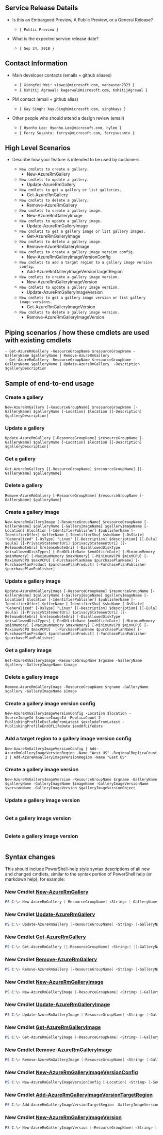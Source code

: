 ## Service Release Details

- Is this an Embargoed Preview, A Public Preview, or a General Release?

    - `{ Public Preview }`

- What is the expected service release date?

    - `{ Sep 24, 2018 }`

## Contact Information

- Main developer contacts (emails + github aliases)

    - `{ Xiongfei Wei: xiowei@microsoft.com, vanbasten2323 }`
    - `{ Kshitij Agrawal: kagarwal@microsoft.com, KshitijAgrawal }`

- PM contact (email + github alias) 

    - `{ Kay Singh: Kay.Singh@microsoft.com, singhkays }`

- Other people who should attend a design review (email)

    - `{ Hyonho Lee: Hyonho.Lee@microsoft.com, hylee }`
    - `{ Ferry Susanto: ferrys@microsoft.com, ferrysusanto }`


## High Level Scenarios

- Describe how your feature is intended to be used by customers.

    - ` New cmdlets to create a gallery. `
      - New-AzureRmGallery
    - ` New cmdlets to update a gallery. `
      - Update-AzureRmGallery
    - ` New cmdlets to get a gallery or list galleries. `
      - Get-AzureRmGallery
    - ` New cmdlets to delete a gallery. `
      - Remove-AzureRmGallery
    - ` New cmdlets to create a gallery image. `
      - New-AzureRmGalleryImage
    - ` New cmdlets to update a gallery image. `
      - Update-AzureRmGalleryImage
    - ` New cmdlets to get a gallery image or list gallery images. `
      - Get-AzureRmGalleryImage
    - ` New cmdlets to delete a gallery image. `
      - Remove-AzureRmGalleryImage
    - ` New cmdlets to create a gallery image version config. `
      - New-AzureRmGalleryImageVersionConfig
    - ` New cmdlets to add a target region to a gallery image version config. `
      - Add-AzureRmGalleryImageVersionTargetRegion
    - ` New cmdlets to create a gallery image version. `
      - New-AzureRmGalleryImageVersion
    - ` New cmdlets to update a gallery image version. `
      - Update-AzureRmGalleryImageVersion
    - ` New cmdlets to get a gallery image version or list gallery image versions. `
      - Get-AzureRmGalleryImageVersion
    - ` New cmdlets to delete a gallery image version. `
      - Remove-AzureRmGalleryImageVersion
    
## Piping scenarios / how these cmdlets are used with existing cmdlets
    - Get-AzureRmGallery -ResourceGroupName $resourceGroupName -GalleryName $galleryName | Remove-AzureRmGallery
    - Get-AzureRmGallery -ResourceGroupName $resourceGroupName -GalleryName $galleryName | Update-AzureRmGallery  -Description $galleryDescription
   
## Sample of end-to-end usage
### Create a gallery
```
New-AzureRmGallery [-ResourceGroupName] $resourceGroupName [-GalleryName] $galleryName [-Location] $location [[-Description] $galleryDescription]
```
### Update a gallery
```
Update-AzureRmGallery [-ResourceGroupName] $resourceGroupName [-GalleryName] $galleryName [-Location] $location [[-Description] $galleryDescription] 
```
### Get a gallery
```
Get-AzureRmGallery [[-ResourceGroupName] $resourceGroupName] [[-GalleryName] $galleryName]
```
### Delete a gallery
```
Remove-AzureRmGallery [-ResourceGroupName] $resourceGroupName [-GalleryName] $galleryName]
```
### Create a gallery image
```
New-AzureRmGalleryImage [-ResourceGroupName] $resourceGroupName [-GalleryName] $galleryName [-GalleryImageName] $galleryImageName [-Location] $location [-IdentifierPublisher] $publisherName [-IdentifierOffer] $offerName [-IdentifierSku] $skuName [-OsState] "Generalized" [-OsType] "Linux" [[-Description] $description] [[-Eula] $eula] [[-PrivacyStatementUri] $privacyStatementUri] [[-ReleaseNoteUri] $releaseNoteUri] [-DisallowedDiskType $disallowedDiskTypes] [-EndOfLifeDate $endOfLifeDate] [-MinimumMemory $minMemory] [-MaximumMemory $maxMemory] [-MinimumVCPU $minVCPU] [-MaximumVCPU $maxVCPU] [-PurchasePlanName $purchasePlanName] [-PurchasePlanProduct $purchasePlanProduct] [-PurchasePlanPublisher $purchasePlanPublisher]
```
### Update a gallery image
```
Update-AzureRmGalleryImage [-ResourceGroupName] $resourceGroupName [-GalleryName] $galleryName [-GalleryImageName] $galleryImageName [-Location] $location [-IdentifierPublisher] $publisherName [-IdentifierOffer] $offerName [-IdentifierSku] $skuName [-OsState] "Generalized" [-OsType] "Linux" [[-Description] $description] [[-Eula] $eula] [[-PrivacyStatementUri] $privacyStatementUri] [[-ReleaseNoteUri] $releaseNoteUri] [-DisallowedDiskType $disallowedDiskTypes] [-EndOfLifeDate $endOfLifeDate] [-MinimumMemory $minMemory] [-MaximumMemory $maxMemory] [-MinimumVCPU $minVCPU] [-MaximumVCPU $maxVCPU]  [-PurchasePlanName $purchasePlanName] [-PurchasePlanProduct $purchasePlanProduct] [-PurchasePlanPublisher $purchasePlanPublisher]
```
### Get a gallery image
```
Get-AzureRmGalleryImage -ResourceGroupName $rgname -GalleryName $gallery -GalleryImageName $image
```
### Delete a gallery image
```
Remove-AzureRmGalleryImage -ResourceGroupName $rgname -GalleryName $gallery -GalleryImageName $image
```
### Create a gallery image version config
```
New-AzureRmGalleryImageVersionConfig -Location $location -SourceImageId $sourceImageId -ReplicaCount 2 -PublishingProfileExcludeFromLatest $excludeFromLatest -PublishingProfileEndOfLifeDate $endOfLifeDate
```
### Add a target region to a gallery image version config
```
New-AzureRmGalleryImageVersionConfig | Add-AzureRmGalleryImageVersionRegion -Name "West US" -RegionalReplicaCount 2 | Add-AzureRmGalleryImageVersionRegion -Name "East US"
```
### Create a gallery image version
```
New-AzureRmGalleryImageVersion -ResourceGroupName $rgname -GalleryName $galleryName -GalleryImageName $imageName -GalleryImageVersionName $versionName -GalleryImageVersion $galleryImageVersionObject
```
### Update a gallery image version
```

```
### Get a gallery image version
```

```
### Delete a gallery image version
```

```

## Syntax changes

This should include PowerShell-help style syntax descriptions of all new and changed cmdlets, similar to the syntax portion of PowerShell help (or markdown help), for example:


### New Cmdlet [New-AzureRmGallery](https://github.com/vanbasten2323/galleryPowershell/blob/master/helpPageGeneratedByHylee/New-AzureRmGallery.md)


``` powershell
PS C:\> New-AzureRmGallery [-ResourceGroupName] <String> [-GalleryName] <String> [-Location] <String> [[-Description] <String>] [-Tag <Hashtable>] 
```

### New Cmdlet [Update-AzureRmGallery](https://github.com/vanbasten2323/galleryPowershell/blob/master/helpPageGeneratedByHylee/Update-AzureRmGallery.md)


``` powershell
PS C:\> Update-AzureRmGallery [-ResourceGroupName] <String> [-GalleryName] <String> [[-Description] <String>] [-Location] <String> [-Tag <Hashtable>] 
```

### New Cmdlet [Get-AzureRmGallery](https://github.com/vanbasten2323/galleryPowershell/blob/master/helpPageGeneratedByHylee/Get-AzureRmGallery.md)


``` powershell
PS C:\> Get-AzureRmGallery [[-ResourceGroupName] <String>] [[-GalleryName] <String>] 
```
### New Cmdlet [Remove-AzureRmGallery](https://github.com/vanbasten2323/galleryPowershell/blob/master/helpPageGeneratedByHylee/Remove-AzureRmGallery.md)


``` powershell
PS C:\> Remove-AzureRmGallery [-ResourceGroupName] <String> [-GalleryName] <String>
```

### New Cmdlet [New-AzureRmGalleryImage](https://github.com/vanbasten2323/galleryPowershell/blob/master/helpPageGeneratedByHylee/New-AzureRmGalleryImage.md)


``` powershell
PS C:\> New-AzureRmGalleryImage [-ResourceGroupName] <String> [-GalleryName] <String> [-GalleryImageName] <String> [-Location] <String> [-IdentifierPublisher] <String> [-IdentifierOffer] <String> [-IdentifierSku] <String> [-OsState] {Generalized | Specialized} [-OsType] {Windows | Linux} [[-Description] <String>] [[-Eula] <String>] [[-PrivacyStatementUri] <String>] [[-ReleaseNoteUri] <String>] [-DisallowedDiskType <String[]>] [-EndOfLifeDate <DateTime>] [-MinimumMemory <Int32>] [-MaximumMemory <Int32>] [-MinimumVCPU <Int32>] [-MaximumVCPU <Int32>] [-VCPU <ResourceRange>] [-PurchasePlanName <String>] [-PurchasePlanProduct <String>] [-PurchasePlanPublisher <String>] [-AsJob] [-DefaultProfile <IAzureContextContainer>] [-WhatIf] [-Confirm] [<CommonParameters>] [-Tag <Hashtable>] [-AsJob] [-DefaultProfile <IAzureContextContainer>] [-WhatIf] [-Confirm] [<CommonParameters>]
```

### New Cmdlet [Update-AzureRmGalleryImage](https://github.com/vanbasten2323/galleryPowershell/blob/master/helpPageGeneratedByHylee/Update-AzureRmGalleryImage.md)


``` powershell
PS C:\> Update-AzureRmGalleryImage [-ResourceGroupName] <String> [-GalleryName] <String> [-GalleryImageName] <String> [-Location] <String> [-IdentifierPublisher] <String> [-IdentifierOffer] <String> [-IdentifierSku] <String> [-OsState] {Generalized | Specialized} [-OsType] {Windows | Linux} [[-Description] <String>] [[-Eula] <String>] [[-PrivacyStatementUri] <String>] [[-ReleaseNoteUri] <String>] [-DisallowedDiskType <String[]>] [-EndOfLifeDate <DateTime>] [-MinimumMemory $minMemory] [-MaximumMemory $maxMemory] [-MinimumVCPU $minVCPU] [-MaximumVCPU $maxVCPU] [-PurchasePlanName <String>] [-PurchasePlanProduct <String>] [-PurchasePlanPublisher <String>] [-AsJob] [-DefaultProfile <IAzureContextContainer>] [-WhatIf] [-Confirm] [<CommonParameters>] [-Tag <Hashtable>] [-AsJob] [-DefaultProfile <IAzureContextContainer>] [-WhatIf] [-Confirm] [<CommonParameters>]
```

### New Cmdlet [Get-AzureRmGalleryImage](https://github.com/vanbasten2323/galleryPowershell/blob/master/helpPageGeneratedByHylee/Get-AzureRmGalleryImage.md)


``` powershell
PS C:\> Get-AzureRmGalleryImage [-ResourceGroupName] <String> [-GalleryName] <String> [[-GalleryImageName] <String>] [-DefaultProfile <IAzureContextContainer>] [<CommonParameters>] 
```
### New Cmdlet [Remove-AzureRmGalleryImage](https://github.com/vanbasten2323/galleryPowershell/blob/master/helpPageGeneratedByHylee/Remove-AzureRmGalleryImage.md)


``` powershell
PS C:\> Remove-AzureRmGalleryImage [-ResourceGroupName] <String> [-GalleryName] <String> [-GalleryImageName] <String> [-Force] [-AsJob] [-DefaultProfile <IAzureContextContainer>] [-WhatIf] [-Confirm] [<CommonParameters>]
```

### New Cmdlet [New-AzureRmGalleryImageVersionConfig]()


``` powershell
PS C:\> New-AzureRmGalleryImageVersionConfig [-Location] <String> [-SourceImageId] <String> [-Tag <Hashtable>] [-ReplicaCount <Int32>] [-PublishingProfileExcludeFromLatest <Boolean>] [-PublishingProfileEndOfLifeDate <DateTime>] [-TargetRegions <TargetRegion[]>] [-DefaultProfile <IAzureContextContainer>] [-WhatIf] [-Confirm] [<CommonParameters>]
```
### New Cmdlet [Add-AzureRmGalleryImageVersionTargetRegion]()


``` powershell
PS C:\> Add-AzureRmGalleryImageVersionTargetRegion -GalleryImageVersion <PSGalleryImageVersion> -Name <String> [-RegionalReplicaCount <Int32>] [-DefaultProfile <IAzureContextContainer>] [-WhatIf] [-Confirm] [<CommonParameters>]
```
### New Cmdlet [New-AzureRmGalleryImageVersion]()


``` powershell
PS C:\> New-AzureRmGalleryImageVersion [-ResourceGroupName] <String> [-GalleryName] <String> [-GalleryImageName] <String> [-GalleryImageVersionName] <String> [-GalleryImageVersion] <PSGalleryImageVersion> [-AsJob] [-DefaultProfile <IAzureContextContainer>] [-WhatIf] [-Confirm] [<CommonParameters>]
```
